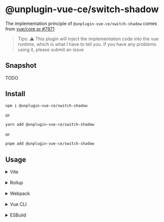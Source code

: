 # @unplugin-vue-ce/switch-shadow

The implementation principle of `@unplugin-vue-ce/switch-shadow` comes from [vue/core pr #7971](https://github.com/vuejs/core/pull/7971)

> Tips: ⚠ This plugin will inject the implementation code into the vue runtime, which is what I have to tell you.
> If you have any problems using it, please submit an issue

## Snapshot

TODO

## Install

```bash
npm i @unplugin-vue-ce/switch-shadow
```
or
```bash
yarn add @unplugin-vue-ce/switch-shadow
```
or
```bash
pnpm add @unplugin-vue-ce/switch-shadow
```

## Usage
<details>
<summary>Vite</summary>

```ts
// vite.config.ts
import { defineConfig } from 'vite'
import { viteVueCEShadow } from '@unplugin-vue-ce/switch-shadow'
import vue from '@vitejs/plugin-vue'
import type { PluginOption } from 'vite'
export default defineConfig({
  plugins: [
    vue(),
    viteVueCEShadow() as PluginOption,
  ],
})
```

</details>
<br>
<details>
<summary>Rollup</summary>

```ts
// rollup.config.js
import { rollupVueCEShadow } from '@unplugin-vue-ce/switch-shadow'
export default {
  plugins: [
    rollupVueCEShadow(),
  ],
}
```

</details>
<br>
<details>
<summary>Webpack</summary>

```ts
// webpack.config.js
module.exports = {
  /* ... */
  plugins: [
    require('@unplugin-vue-ce/switch-shadow').webpackVueCEShadow(),
  ],
}
```
</details>
<br>
<details>
<summary>Vue CLI</summary>

```ts
// vue.config.js
module.exports = {
  configureWebpack: {
    plugins: [
      require('@unplugin-vue-ce/switch-shadow').webpackVueCEShadow({}),
    ],
  },
}
```

</details>
<br>
<details>
<summary>ESBuild</summary>

```ts
// esbuild.config.js
import { build } from 'esbuild'
import { esbuildVueCEShadow } from '@unplugin-vue-ce/switch-shadow'

build({
  plugins: [esbuildVueCEShadow()],
})
```
</details>
